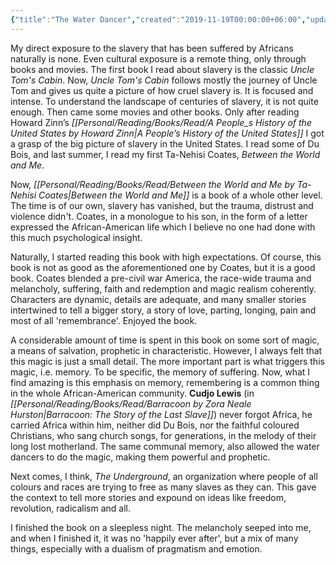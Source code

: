```yaml
---
{"title":"The Water Dancer","created":"2019-11-19T00:00:00+06:00","updated":"2024-10-03T14:10:13+06:00","read_count":1,"authors":["Ta-Nehisi Coates"],"rating":5,"reviewed":true,"tags":["bestreads","african","america"],"log":[{"status":"Read","timestamp":"2020-05-24T00:00:00+06:00"},{"status":"To Read","timestamp":"2019-11-19T00:00:00+06:00"}],"status":"Read","dg-publish":true,"dg-note-icon":3,"cover":"https://images-na.ssl-images-amazon.com/images/S/compressed.photo.goodreads.com/books/1549993860i/43982054.jpg","dg-path":"Reading/Books/Read/The Water Dancer by Ta-Nehisi Coates.md","permalink":"/reading/books/read/the-water-dancer-by-ta-nehisi-coates/","dgPassFrontmatter":true,"noteIcon":3}
---
```


My direct exposure to the slavery that has been suffered by Africans naturally is none. Even cultural exposure is a remote thing, only through books and movies. The first book I read about slavery is the classic *Uncle Tom's Cabin*. Now, *Uncle Tom's Cabin* follows mostly the journey of Uncle Tom and gives us quite a picture of how cruel slavery is. It is focused and intense. To understand the landscape of centuries of slavery, it is not quite enough. Then came some movies and other books. Only after reading Howard Zinn’s *[[Personal/Reading/Books/Read/A People_s History of the United States by Howard Zinn\|A People’s History of the United States]]* I got a grasp of the big picture of slavery in the United States. I read some of Du Bois, and last summer, I read my first Ta-Nehisi Coates, *Between the World and Me*.

Now, *[[Personal/Reading/Books/Read/Between the World and Me by Ta-Nehisi Coates\|Between the World and Me]]* is a book of a whole other level. The time is of our own, slavery has vanished, but the trauma, distrust and violence didn't. Coates, in a monologue to his son, in the form of a letter expressed the African-American life which I believe no one had done with this much psychological insight.

Naturally, I started reading this book with high expectations. Of course, this book is not as good as the aforementioned one by Coates, but it is a good book. Coates blended a pre-civil war America, the race-wide trauma and melancholy, suffering, faith and redemption and magic realism coherently. Characters are dynamic, details are adequate, and many smaller stories intertwined to tell a bigger story, a story of love, parting, longing, pain and most of all 'remembrance'. Enjoyed the book.

A considerable amount of time is spent in this book on some sort of magic, a means of salvation, prophetic in characteristic. However, I always felt that this magic is just a small detail. The more important part is what triggers this magic, i.e. memory. To be specific, the memory of suffering. Now, what I find amazing is this emphasis on memory, remembering is a common thing in the whole African-American community. **Cudjo Lewis** (in *[[Personal/Reading/Books/Read/Barracoon by Zora Neale Hurston\|Barracoon: The Story of the Last Slave]]*) never forgot Africa, he carried Africa within him, neither did Du Bois, nor the faithful coloured Christians, who sang church songs, for generations, in the melody of their long lost motherland. The same communal memory, also allowed the water dancers to do the magic, making them powerful and prophetic.

Next comes, I think, *The Underground*, an organization where people of all colours and races are trying to free as many slaves as they can. This gave the context to tell more stories and expound on ideas like freedom, revolution, radicalism and all.

I finished the book on a sleepless night. The melancholy seeped into me, and when I finished it, it was no 'happily ever after', but a mix of many things, especially with a dualism of pragmatism and emotion.
